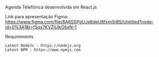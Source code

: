 Agenda Telefônica desenvolvida em React.js

Link para apresentação Figma: https://www.figma.com/file/8A6SSPgUJe8deU8fxm0rBS/Untitled?node-id=0%3A1&t=fSqs7KVZiUlkObxN-1

Requirements

    Latest NodeJs : https://nodejs.org
    Latest NPM : https://www.npmjs.com



